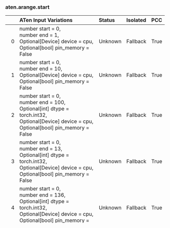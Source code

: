 ### aten.arange.start
|    | ATen Input Variations                                                                                                                                 | Status   | Isolated   | PCC   |
|---:|:------------------------------------------------------------------------------------------------------------------------------------------------------|:---------|:-----------|:------|
|  0 | number start = 0,<br>number end = 1,<br>Optional[Device] device = cpu,<br>Optional[bool] pin_memory = False                                           | Unknown  | Fallback   | True  |
|  1 | number start = 0,<br>number end = 10,<br>Optional[Device] device = cpu,<br>Optional[bool] pin_memory = False                                          | Unknown  | Fallback   | True  |
|  2 | number start = 0,<br>number end = 100,<br>Optional[int] dtype = torch.int32,<br>Optional[Device] device = cpu,<br>Optional[bool] pin_memory = False   | Unknown  | Fallback   | True  |
|  3 | number start = 0,<br>number end = 13,<br>Optional[int] dtype = torch.int32,<br>Optional[Device] device = cpu,<br>Optional[bool] pin_memory = False    | Unknown  | Fallback   | True  |
|  4 | number start = 0,<br>number end = 136,<br>Optional[int] dtype = torch.int32,<br>Optional[Device] device = cpu,<br>Optional[bool] pin_memory = False   | Unknown  | Fallback   | True  |
|  5 | number start = 0,<br>number end = 160,<br>Optional[int] dtype = torch.float32,<br>Optional[Device] device = cpu,<br>Optional[bool] pin_memory = False | Unknown  | Fallback   | True  |
|  6 | number start = 0,<br>number end = 17,<br>Optional[int] dtype = torch.int32,<br>Optional[Device] device = cpu,<br>Optional[bool] pin_memory = False    | Unknown  | Fallback   | True  |
|  7 | number start = 0,<br>number end = 19,<br>Optional[Device] device = cpu,<br>Optional[bool] pin_memory = False                                          | Unknown  | Fallback   | True  |
|  8 | number start = 0,<br>number end = 19,<br>Optional[int] dtype = torch.int64,<br>Optional[Device] device = cpu,<br>Optional[bool] pin_memory = False    | Removed  | Fallback   | True  |
|  9 | number start = 0,<br>number end = 2,<br>Optional[Device] device = cpu,<br>Optional[bool] pin_memory = False                                           | Unknown  | Fallback   | True  |
| 10 | number start = 0,<br>number end = 20,<br>Optional[Device] device = cpu,<br>Optional[bool] pin_memory = False                                          | Unknown  | Fallback   | True  |
| 11 | number start = 0,<br>number end = 2048,<br>Optional[Device] device = cpu,<br>Optional[bool] pin_memory = False                                        | Removed  | Fallback   | True  |
| 12 | number start = 0,<br>number end = 24,<br>Optional[Device] device = cpu,<br>Optional[bool] pin_memory = False                                          | Removed  | Fallback   | True  |
| 13 | number start = 0,<br>number end = 25,<br>Optional[int] dtype = torch.int32,<br>Optional[Device] device = cpu,<br>Optional[bool] pin_memory = False    | Unknown  | Fallback   | True  |
| 14 | number start = 0,<br>number end = 3,<br>Optional[Device] device = cpu,<br>Optional[bool] pin_memory = False                                           | Unknown  | Fallback   | True  |
| 15 | number start = 0,<br>number end = 32,<br>Optional[Device] device = cpu,<br>Optional[bool] pin_memory = False                                          | Removed  | Fallback   | True  |
| 16 | number start = 0,<br>number end = 34,<br>Optional[int] dtype = torch.int32,<br>Optional[Device] device = cpu,<br>Optional[bool] pin_memory = False    | Unknown  | Fallback   | True  |
| 17 | number start = 0,<br>number end = 38,<br>Optional[Device] device = cpu,<br>Optional[bool] pin_memory = False                                          | Unknown  | Fallback   | True  |
| 18 | number start = 0,<br>number end = 5,<br>Optional[Device] device = cpu,<br>Optional[bool] pin_memory = False                                           | Unknown  | Fallback   | True  |
| 19 | number start = 0,<br>number end = 50,<br>Optional[int] dtype = torch.int32,<br>Optional[Device] device = cpu,<br>Optional[bool] pin_memory = False    | Unknown  | Fallback   | True  |
| 20 | number start = 0,<br>number end = 68,<br>Optional[int] dtype = torch.int32,<br>Optional[Device] device = cpu,<br>Optional[bool] pin_memory = False    | Unknown  | Fallback   | True  |
| 21 | number start = 0,<br>number end = 7,<br>Optional[int] dtype = torch.int32,<br>Optional[Device] device = cpu,<br>Optional[bool] pin_memory = False     | Unknown  | Fallback   | True  |
| 22 | number start = 0,<br>number end = 7,<br>Optional[int] dtype = torch.int64,<br>Optional[Device] device = cpu,<br>Optional[bool] pin_memory = False     | Removed  | Fallback   | True  |
| 23 | number start = 0,<br>number end = 9,<br>Optional[int] dtype = torch.int32,<br>Optional[Device] device = cpu,<br>Optional[bool] pin_memory = False     | Unknown  | Fallback   | True  |
| 24 | number start = 1,<br>number end = 17,<br>Optional[int] dtype = torch.int32,<br>Optional[Device] device = cpu,<br>Optional[bool] pin_memory = False    | Removed  | Fallback   | True  |


